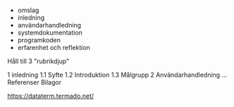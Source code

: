 - omslag
- inledning
- användarhandledning
- systemdokumentation
- programkoden
- erfarenhet och reflektion

Håll till 3 "rubrikdjup"

1 inledning
    1.1 Syfte
    1.2 Introduktion
    1.3 Målgrupp
2 Användarhandledning
...
Referenser
Bilagor

https://dataterm.termado.net/